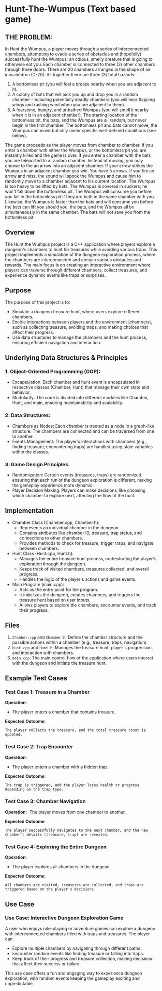 # Hunt-The-Wumpus (Text based game)
## THE PROBLEM:
In Hunt the Wumpus, a player moves through a series of interconnected chambers, attempting to evade a series of obstacles and (hopefully) successfully hunt the Wumpus; an odious, smelly creature that is going to otherwise eat you.  Each chamber is connected to three (3) other chambers through three doors.  There are 20 chambers arranged in the shape of an icosahedron (D-20).  All together there are three (3) total hazards:
1. A bottomless pit (you will feel a breeze nearby when you are adjacent to it).
2. A colony of bats that will pick you up and drop you in a random chamber--including potentially deadly chambers (you will hear flapping wings and rushing wind when you are adjacent to them).
3. A fearsome, hungry, and unbathed Wumpus (you will smell it nearby when it is in an adjacent chamber).
The starting location of the bottomless pit, the bats, and the Wumpus are all random, but never begin in the first chamber.  The bottomless pit and bats cannot move, the Wumpus can move but only under specific well-defined conditions (see below).

The game proceeds as the player moves from chamber to chamber.  If you enter a chamber with either the Wumpus, or the bottomless pit you are instantly killed and the game is over.  If you enter a chamber with the bats you are teleported to a random chamber.
Instead of moving, you may choose to fire an arrow into an adjacent chamber.  If your arrow strikes the Wumpus in an adjacent chamber you win.  You have 5 arrows.  If you fire an arrow and miss, the sound will spook the Wumpus and cause him to randomly move to a chamber adjacent to his current location.
The Wumpus is too heavy to be lifted by bats.  The Wumpus is covered in suckers; he won't fall down the bottomless pit.  The Wumpus will consume you before you fall in the bottomless pit if they are both in the same chamber with you.  Likewise, the Wumpus is faster than the bats and will consume you before the bats can lift you should you, the bats, and the Wumpus all be simultaneously in the same chamber.  The bats will not save you from the bottomless pit.

## Overview
The Hunt the Wumpus project is a C++ application where players explore a dungeon's chambers to hunt for treasures while avoiding various traps. This project implements a simulation of the dungeon exploration process, where the chambers are interconnected and contain various obstacles and rewards. The main focus is on creating an interactive environment where players can traverse through different chambers, collect treasures, and experience dynamic events like traps or surprises.

## Purpose
The purpose of this project is to:
  - Simulate a dungeon treasure hunt, where users explore different chambers.
  - Enable interactions between players and the environment (chambers), such as        collecting treasure, avoiding traps, and making choices that affect their          progress.
  - Use data structures to manage the chambers and the hunt process, ensuring          efficient navigation and interaction.

## Underlying Data Structures & Principles
### 1. Object-Oriented Programming (OOP):
- Encapsulation: Each chamber and hunt event is encapsulated in respective classes (Chamber, Hunt) that manage their own state and behavior.
- Modularity: The code is divided into different modules like Chamber, Hunt, and main, ensuring maintainability and scalability.
  
### 2. Data Structures:
- Chambers as Nodes: Each chamber is treated as a node in a graph-like structure. The chambers are connected and can be traversed from one to another.
- Events Management: The player's interactions with chambers (e.g., finding treasure, encountering traps) are handled using state variables within the classes.

### 3. Game Design Principles:
- Randomization: Certain events (treasures, traps) are randomized, ensuring that each run of the dungeon exploration is different, making the gameplay experience more dynamic.
- Player Decision Making: Players can make decisions, like choosing which chamber to explore next, affecting the flow of the hunt.
  
## Implementation
- Chamber Class (Chamber.cpp, Chamber.h):
  - Represents an individual chamber in the dungeon.
  - Contains attributes like chamber ID, treasure, trap status, and connections to other chambers.
  - Provides methods to check for treasure, trigger traps, and navigate between chambers.
- Hunt Class (Hunt.cpp, Hunt.h):
  - Manages the entire treasure hunt process, orchestrating the player's exploration through the dungeon.
  - Keeps track of visited chambers, treasures collected, and overall progress.
  - Handles the logic of the player's actions and game events.
- Main Program (main.cpp):
  - Acts as the entry point for the program.
  - It initializes the dungeon, creates chambers, and triggers the treasure hunt based on user inputs.
  - Allows players to explore the chambers, encounter events, and track their progress.
    
## Files
1. `Chamber.cpp` and `Chamber.h`: Define the chamber structure and the possible actions within a chamber (e.g., treasure, traps, navigation).
2. `Hunt.cpp` and `Hunt.h`: Manages the treasure hunt, player's progression, and interaction with chambers.
3. `main.cpp`: The main control flow of the application where users interact with the dungeon and initiate the treasure hunt.

## Example Test Cases
### Test Case 1: Treasure in a Chamber
**Operation**:
- The player enters a chamber that contains treasure.
  
**Expected Outcome**:
```  
The player collects the treasure, and the total treasure count is updated.
```
### Test Case 2: Trap Encounter
**Operation**:
- The player enters a chamber with a hidden trap.
  
**Expected Outcome**:
```  
The trap is triggered, and the player loses health or progress depending on the trap type.
```
### Test Case 3: Chamber Navigation
**Operation**:
-The player moves from one chamber to another.

**Expected Outcome**:
```
The player successfully navigates to the next chamber, and the new chamber's details (treasure, trap) are revealed.
```
### Test Case 4: Exploring the Entire Dungeon
**Operation**:
- The player explores all chambers in the dungeon.
  
**Expected Outcome**:
```  
All chambers are visited, treasures are collected, and traps are triggered based on the player's decisions.
```
## Use Case
### Use Case: Interactive Dungeon Exploration Game
A user who enjoys role-playing or adventure games can explore a dungeon with interconnected chambers filled with traps and treasures. The player can:
- Explore multiple chambers by navigating through different paths.
- Encounter random events like finding treasure or falling into traps.
- Keep track of their progress and treasure collection, making decisions that affect their success or failure.
  
This use case offers a fun and engaging way to experience dungeon exploration, with random events keeping the gameplay exciting and unpredictable.
